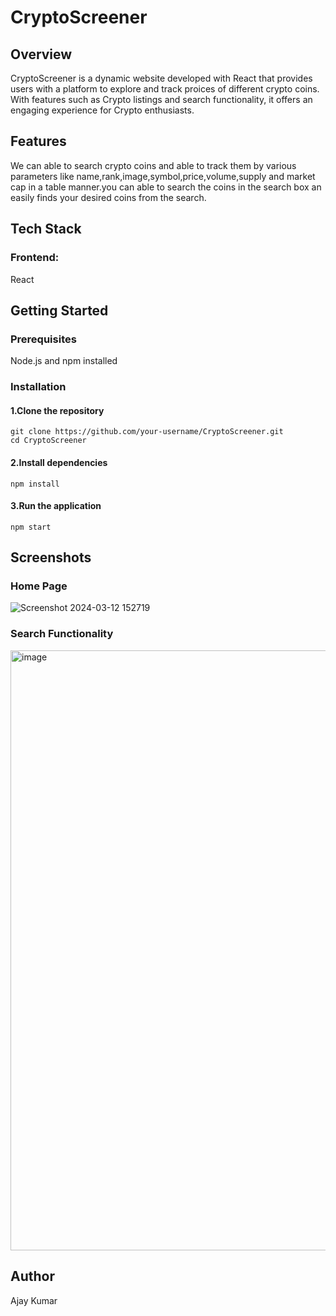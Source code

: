 # CryptoScreener
## Overview
CryptoScreener is a dynamic website developed with React that provides users with a platform to explore and track proices of different crypto coins. With features such as Crypto listings and search functionality, it offers an engaging experience for Crypto enthusiasts.

## Features
We can able to search crypto coins and able to track them by various parameters like name,rank,image,symbol,price,volume,supply and market cap in a table manner.you can able to search the coins in the search box an easily finds your desired coins from the search.
## Tech Stack
### Frontend:
React
## Getting Started
### Prerequisites
Node.js and npm installed
### Installation
#### 1.Clone the repository
    git clone https://github.com/your-username/CryptoScreener.git
    cd CryptoScreener
#### 2.Install dependencies
    npm install
#### 3.Run the application
    npm start
## Screenshots
### Home Page
![Screenshot 2024-03-12 152719](https://github.com/ajay21082003/CryptoScreener/assets/138705599/31d79628-4e71-44e7-a23b-99e81988c578)



### Search Functionality
<img width="960" alt="image" src="https://github.com/ajay21082003/CryptoScreener/assets/138705599/107221cb-3b57-45c6-a441-3af2341ed2e8">



## Author
Ajay Kumar

